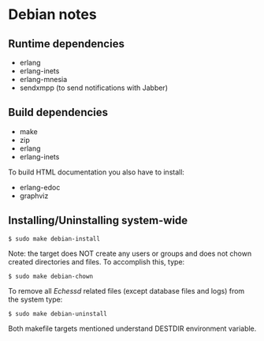 # Debian notes

## Runtime dependencies

* erlang
* erlang-inets
* erlang-mnesia
* sendxmpp (to send notifications with Jabber)

## Build dependencies

* make
* zip
* erlang
* erlang-inets

To build HTML documentation you also have to install:

* erlang-edoc
* graphviz

## Installing/Uninstalling system-wide

    $ sudo make debian-install

Note: the target does NOT create any users or groups and does not
chown created directories and files. To accomplish this, type:

    $ sudo make debian-chown

To remove all _Echessd_ related files (except database files and logs)
from the system type:

    $ sudo make debian-uninstall

Both makefile targets mentioned understand DESTDIR environment variable.
